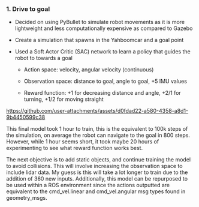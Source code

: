 ### 1. Drive to goal
- Decided on using PyBullet to simulate robot movements as it is more lightweight and less computationally expensive as compared to Gazebo

- Create a simulation that spawns in the Yahboomcar and a goal point

- Used a Soft Actor Critic (SAC) network to learn a policy that guides the robot to towards a goal

    - Action space: velocity, angular velocity (continuous)

    - Observation space: distance to goal, angle to goal, +5 IMU values

    - Reward function: +1 for decreasing distance and angle, +2/1 for turning, +1/2 for moving straight

https://github.com/user-attachments/assets/d0fdad22-a580-4358-a8d1-9b4450599c38

This final model took 1 hour to train, this is the equivalent to 100k steps of the simulation, on average the robot can navigate to the goal in 800 steps. However, while 1 hour seems short, it took maybe 20 hours of experimenting to see what reward function works best.

The next objective is to add static objects, and continue training the model to avoid collisions. This will involve increasing the observation space to include lidar data. My guess is this will take a lot longer to train due to the addition of 360 new inputs. Additionally, this model can be repurposed to be used within a ROS environment since the actions outputted are equivalent to the cmd_vel.linear and cmd_vel.angular msg types found in geometry_msgs.

